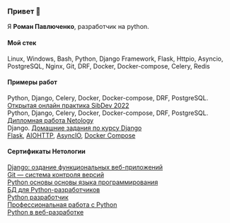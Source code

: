 ### Привет 👋
Я <b>Роман Павлюченко</b>, разработчик на python.
#### Мой стек

Linux, Windows, Bash, Python, Django Framework, Flask, Httpio, Asyncio, PostgreSQL, Nginx, Git, DRF, Docker, Docker-compose, Celery, Redis

#### Примеры работ
Python, Django, Celery, Docker, Docker-compose, DRF, PostgreSQL. [Открытая онлайн практика SibDev 2022](https://github.com/RomanPavlyuchenko/SibDev-prictice-2022)<br>
Python, Django, Celery, Docker, Docker-compose, DRF, PostgreSQL.  [Дипломная работа Netology](https://github.com/RomanPavlyuchenko/python-final-diplom)  
Django. [Домашние задания по курсу Django](https://github.com/RomanPavlyuchenko/django_homework)  
[Flask](https://github.com/RomanPavlyuchenko/flask),   [AIOHTTP](https://github.com/RomanPavlyuchenko/aiohttp), [AsyncIO](https://github.com/RomanPavlyuchenko/asyncio), [Docker Compose](https://github.com/RomanPavlyuchenko/docker-compose)


#### Сертификаты Нетологии
[Django: оздание функциональных веб-приложений](https://github.com/RomanPavlyuchenko/RomanPavlyuchenko/blob/main/django.pdf)  
[Git — система контроля версий](https://github.com/RomanPavlyuchenko/RomanPavlyuchenko/blob/main/git.pdf)  
[Python основы основы языка программирования](https://github.com/RomanPavlyuchenko/RomanPavlyuchenko/blob/main/py_basic.pdf)  
[БД для Python-разработчиков](https://github.com/RomanPavlyuchenko/RomanPavlyuchenko/blob/main/py_database.pdf)  
[Python разработчик](https://github.com/RomanPavlyuchenko/RomanPavlyuchenko/blob/main/py_dev.pdf)  
[Профессиональная работа с Python](https://github.com/RomanPavlyuchenko/RomanPavlyuchenko/blob/main/py_pro.pdf)  
[Python в веб-разработке](https://github.com/RomanPavlyuchenko/RomanPavlyuchenko/blob/main/py_web.pdf)
